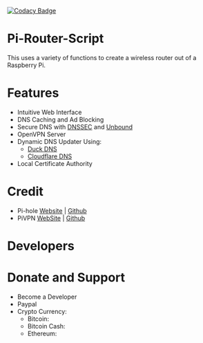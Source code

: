 [![Codacy Badge](https://api.codacy.com/project/badge/Grade/ca5595a5b30e448aadb3f6206024742f)](https://www.codacy.com/project/Pi-Router/Pi-Router-Script/dashboard?utm_source=github.com&amp;utm_medium=referral&amp;utm_content=Pi-Router/Pi-Router-Script&amp;utm_campaign=Badge_Grade_Dashboard)
# Pi-Router-Script
This uses a variety of functions to create a wireless router out of a Raspberry Pi.

# Features
* Intuitive Web Interface
* DNS Caching and Ad Blocking
* Secure DNS with [DNSSEC](https://en.wikipedia.org/wiki/Domain_Name_System_Security_Extensions) and [Unbound](https://nlnetlabs.nl/projects/unbound/about/)
* OpenVPN Server
* Dynamic DNS Updater Using:
  * [Duck DNS](https://www.duckdns.org/)
  * [Cloudflare DNS](https://www.cloudflare.com/dns/)
* Local Certificate Authority

# Credit
* Pi-hole [Website](https://pi-hole.net) | [Github](https://github.com/pi-hole)
* PiVPN [WebSite](http://www.pivpn.io) | [Github](https://github.com/pivpn)

# Developers

# Donate and Support
* Become a Developer
* Paypal
* Crypto Currency:
  * Bitcoin:
  * Bitcoin Cash:
  * Ethereum: 
